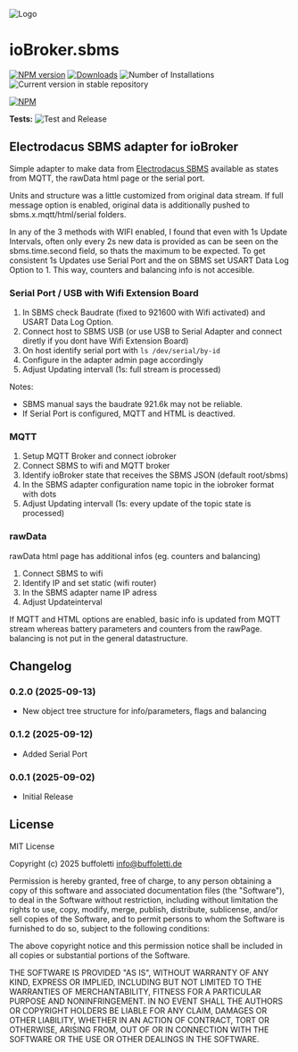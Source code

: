 ![Logo](admin/sbms.png)

# ioBroker.sbms

[![NPM version](https://img.shields.io/npm/v/iobroker.sbms.svg)](https://www.npmjs.com/package/iobroker.sbms)
[![Downloads](https://img.shields.io/npm/dm/iobroker.sbms.svg)](https://www.npmjs.com/package/iobroker.sbms)
![Number of Installations](https://iobroker.live/badges/sbms-installed.svg)
![Current version in stable repository](https://iobroker.live/badges/sbms-stable.svg)

[![NPM](https://nodei.co/npm/iobroker.sbms.png?downloads=true)](https://nodei.co/npm/iobroker.sbms/)

**Tests:** ![Test and Release](https://github.com/buffoletti/ioBroker.sbms/workflows/Test%20and%20Release/badge.svg)

## Electrodacus SBMS adapter for ioBroker

Simple adapter to make data from [Electrodacus SBMS](https://electrodacus.com/) available as states from MQTT, the rawData html page or the serial port.

Units and structure was a little customized from original data stream. If full message option is enabled, original data is additionally pushed to sbms.x.mqtt/html/serial folders.

In any of the 3 methods with WIFI enabled, I found that even with 1s Update Intervals, often only every 2s new data is provided as can be seen on the sbms.time.second field, so thats the maximum to be expected. To get consistent 1s Updates use Serial Port and the on SBMS set USART Data Log Option to 1. This way, counters and balancing info is not accesible.

### Serial Port / USB with Wifi Extension Board

1. In SBMS check Baudrate (fixed to 921600 with Wifi activated) and USART Data Log Option.
2. Connect host to SBMS USB (or use USB to Serial Adapter and connect diretly if you dont have Wifi Extension Board)
3. On host identify serial port with `ls /dev/serial/by-id`
4. Configure in the adapter admin page accordingly
5. Adjust Updating intervall (1s: full stream is processed)

Notes:

- SBMS manual says the baudrate 921.6k may not be reliable.
- If Serial Port is configured, MQTT and HTML is deactived.

### MQTT

1. Setup MQTT Broker and connect iobroker
2. Connect SBMS to wifi and MQTT broker
3. Identify ioBroker state that receives the SBMS JSON (default root/sbms)
4. In the SBMS adapter configuration name topic in the iobroker format with dots
5. Adjust Updating intervall (1s: every update of the topic state is processed)

### rawData

rawData html page has additional infos (eg. counters and balancing)

1. Connect SBMS to wifi
2. Identify IP and set static (wifi router)
3. In the SBMS adapter name IP adress
4. Adjust Updateinterval

If MQTT and HTML options are enabled, basic info is updated from MQTT stream whereas battery parameters and counters from the rawPage. balancing is not put in the general datastructure.

## Changelog

<!--
	Placeholder for the next version (at the beginning of the line):
	### **WORK IN PROGRESS**
-->

### 0.2.0 (2025-09-13)

- New object tree structure for info/parameters, flags and balancing

### 0.1.2 (2025-09-12)

- Added Serial Port

### 0.0.1 (2025-09-02)

- Initial Release

## License

MIT License

Copyright (c) 2025 buffoletti <info@buffoletti.de>

Permission is hereby granted, free of charge, to any person obtaining a copy
of this software and associated documentation files (the "Software"), to deal
in the Software without restriction, including without limitation the rights
to use, copy, modify, merge, publish, distribute, sublicense, and/or sell
copies of the Software, and to permit persons to whom the Software is
furnished to do so, subject to the following conditions:

The above copyright notice and this permission notice shall be included in all
copies or substantial portions of the Software.

THE SOFTWARE IS PROVIDED "AS IS", WITHOUT WARRANTY OF ANY KIND, EXPRESS OR
IMPLIED, INCLUDING BUT NOT LIMITED TO THE WARRANTIES OF MERCHANTABILITY,
FITNESS FOR A PARTICULAR PURPOSE AND NONINFRINGEMENT. IN NO EVENT SHALL THE
AUTHORS OR COPYRIGHT HOLDERS BE LIABLE FOR ANY CLAIM, DAMAGES OR OTHER
LIABILITY, WHETHER IN AN ACTION OF CONTRACT, TORT OR OTHERWISE, ARISING FROM,
OUT OF OR IN CONNECTION WITH THE SOFTWARE OR THE USE OR OTHER DEALINGS IN THE
SOFTWARE.

